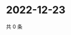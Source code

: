 # 2022-12-23

共 0 条

<!-- BEGIN WEIBO -->
<!-- 最后更新时间 Fri Dec 23 2022 23:14:02 GMT+0800 (China Standard Time) -->

<!-- END WEIBO -->
